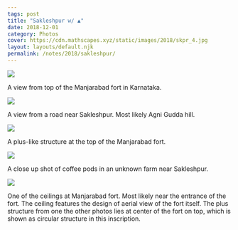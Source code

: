 ```yaml
---
tags: post
title: "Sakleshpur w/ ▲"
date: 2018-12-01
category: Photos
cover: https://cdn.mathscapes.xyz/static/images/2018/skpr_4.jpg
layout: layouts/default.njk
permalink: /notes/2018/sakleshpur/
--- 
```


<img src="https://cdn.mathscapes.xyz/static/images/2018/skpr_1.jpg">

A view from top of the Manjarabad fort in Karnataka.

<img src="https://cdn.mathscapes.xyz/static/images/2018/skpr_2.jpg">

A view from a road near Sakleshpur. Most likely Agni Gudda hill.

<img src="https://cdn.mathscapes.xyz/static/images/2018/skpr_3.jpg">

A plus-like structure at the top of the Manjarabad fort.

<img src="https://cdn.mathscapes.xyz/static/images/2018/skpr_4.jpg">

A close up shot of coffee pods in an unknown farm near Sakleshpur.

<img src="https://cdn.mathscapes.xyz/static/images/2018/skpr_5.jpg">

One of the ceilings at Manjarabad fort. Most likely near the entrance of the fort. The ceiling features the design of aerial view of the fort itself. The plus structure from one the other photos lies at center of the fort on top, which is shown as circular structure in this inscription.